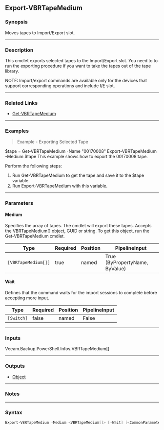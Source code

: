 Export-VBRTapeMedium
--------------------

### Synopsis
Moves tapes to Import/Export slot.

---

### Description

This cmdlet exports selected tapes to the Import/Export slot. You need to to run the exporting procedure if you want to take the tapes out of the tape library.

NOTE: Import/export commands are available only for the devices that support corresponding operations and include I/E slot.

---

### Related Links
* [Get-VBRTapeMedium](Get-VBRTapeMedium)

---

### Examples
> Example - Exporting Selected Tape

$tape = Get-VBRTapeMedium -Name "00170008"
Export-VBRTapeMedium -Medium $tape
This example shows how to export the 00170008 tape.

Perform the following steps:
1. Run Get-VBRTapeMedium to get the tape and save it to the $tape variable.
2. Run Export-VBRTapeMedium with this variable.

---

### Parameters
#### **Medium**
Specifies the array of tapes. The cmdlet will export these tapes. Accepts the VBRTapeMedium[] object, GUID or string. To get this object, run the Get-VBRTapeMedium cmdlet.

|Type               |Required|Position|PipelineInput                 |
|-------------------|--------|--------|------------------------------|
|`[VBRTapeMedium[]]`|true    |named   |True (ByPropertyName, ByValue)|

#### **Wait**
Defines that the command waits for the import sessions to complete before accepting more input.

|Type      |Required|Position|PipelineInput|
|----------|--------|--------|-------------|
|`[Switch]`|false   |named   |False        |

---

### Inputs
Veeam.Backup.PowerShell.Infos.VBRTapeMedium[]

---

### Outputs
* [Object](https://learn.microsoft.com/en-us/dotnet/api/System.Object)

---

### Notes

---

### Syntax
```PowerShell
Export-VBRTapeMedium -Medium <VBRTapeMedium[]> [-Wait] [<CommonParameters>]
```
